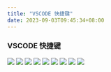 ```yaml
---
title: "VSCODE 快捷键"
date: 2023-09-03T09:45:34+08:00
---
```


### VSCODE 快捷键

<img src="/img/28/01.webp" />

<img src="/img/28/02.webp" />

<img src="/img/28/03.webp" />

<img src="/img/28/04.webp" />

<img src="/img/28/05.webp" />

<img src="/img/28/06.webp" />

<img src="/img/28/07.webp" />

<img src="/img/28/08.webp" />

<img src="/img/28/09.webp" />